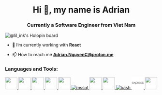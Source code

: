 <h1 align="center">Hi 👋, my name is Adrian </h1>
<h3 align="center">Currently a Software Engineer from Viet Nam</h3>

![@lil_ink's Holopin board](https://holopin.io/api/user/board?user=lil_ink)

- 🌱 I’m currently working with **React**

- 📫 How to reach me **Adrian.NguyenC@proton.me**

<!--<h3 align="left">Connect with me:</h3>
<p align="left"> -->
</p>

<h3 align="left">Languages and Tools:</h3>
<p align="left"> 
        <a href="https://nodejs.org" target="_blank" rel="noreferrer"> 
        <img width="40" height="40" src="https://cdn.jsdelivr.net/gh/devicons/devicon/icons/nodejs/nodejs-original.svg" />
    </a> 
     <a href="https://www.mongodb.com" target="_blank" rel="noreferrer"> 
            <img width="40" height="40" src="https://cdn.jsdelivr.net/gh/devicons/devicon/icons/mongodb/mongodb-original.svg" />
    </a> 
    <a href="https://react.dev/" target="_blank" rel="noreferrer">
        <img width="40" height="40" src="https://cdn.jsdelivr.net/gh/devicons/devicon/icons/react/react-original.svg" />
    </a>  
    <a href="https://nextjs.org/" target="_blank" rel="noreferrer"> 
        <img width="40" height="40" src="https://cdn.jsdelivr.net/gh/devicons/devicon/icons/nextjs/nextjs-line.svg" />
     </a> 
    <a href="https://www.java.com" target="_blank" rel="noreferrer">       
        <img width="40" height="40" src="https://cdn.jsdelivr.net/gh/devicons/devicon/icons/java/java-original.svg" />    
    </a> 
    <a href="https://www.microsoft.com/en-us/sql-server" target="_blank" rel="noreferrer"> 
        <img src="https://www.svgrepo.com/show/303229/microsoft-sql-server-logo.svg" alt="mssql" width="40" height="40"/> </a> 
    <a href="https://www.python.org" target="_blank" rel="noreferrer"> 
            <img width="40" height="40"  src="https://cdn.jsdelivr.net/gh/devicons/devicon/icons/python/python-original.svg" />
      </a>
    <a href="https://www.selenium.dev" target="_blank" rel="noreferrer"> 
            <img width="40" height="40" src="https://cdn.jsdelivr.net/gh/devicons/devicon/icons/selenium/selenium-original.svg" />         
    </a>
    <a href="https://www.gnu.org/software/bash/" target="_blank" rel="noreferrer">
      <img src="https://www.vectorlogo.zone/logos/gnu_bash/gnu_bash-icon.svg" alt="bash" width="40" height="40"/>
    </a>
    <a href="https://expressjs.com" target="_blank" rel="noreferrer"> 
      <img src="https://raw.githubusercontent.com/devicons/devicon/master/icons/express/express-original-wordmark.svg" alt="express" width="40" height="40"/> 
    </a>
     <a href="https://flask.palletsprojects.com/" target="_blank" rel="noreferrer">
        <img width="40" height="40" src="https://cdn.jsdelivr.net/gh/devicons/devicon/icons/flask/flask-original.svg" />
     </a> 
</p>
